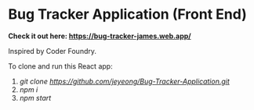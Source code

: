 # Bug Tracker Application (Front End)

**Check it out here: https://bug-tracker-james.web.app/**

Inspired by Coder Foundry.

To clone and run this React app:
1. *git clone https://github.com/jeyeong/Bug-Tracker-Application.git*
2. *npm i*
3. *npm start*
